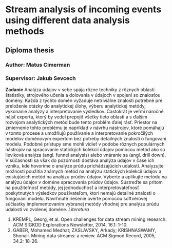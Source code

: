 # Stream analysis of incoming events using different data analysis methods
## Diploma thesis 
### Author: Matus Cimerman
### Supervisor: Jakub Sevcech
**Zadanie**
Analýza údajov v sebe spája rôzne techniky z rôznych oblastí štatistiky, strojového učenia a dolovania v údajoch v spojení so znalosťou domény. Každá z týchto domén vyžaduje netriviálne znalosti potrebné pre preloženie otázky do analytickej úlohy, výberu analytickej metódy, vykonanie analýzy a interpretovanie výsledkov. Častokrát je veľmi náročné nájsť experta, ktorý by vedel prepojiť všetky tieto oblasti a s ďalším rozvojom analytických metód bude tento problém ďalej rásť.
Priestor na zmiernenie tohto problému je napríklad v návrhu nástrojov, ktoré pomáhajú v tomto procese a umožňujú používanie a interpretovanie pokročilých modelov doménovým expertom bez potreby detailných znalostí o fungovaní modelu. Podobné prístupy sme mohli vidieť v podobe rôznych populárnych nástrojov na spracovanie statických kolekcií údajov pomocou metód ako sú lieviková analýza (angl. funnel analysis) alebo vnáranie sa (angl. drill down). V súčasnosti sa však do pozornosti dostáva analýza údajov v čase ich vzniku, kde hovoríme o analýze prúdu prichádzajúcich udalostí.
Analyzujte možnosti použitia známych metód na analýzu statických kolekcií údajov a existujúcich metód na analýzu prúdov údajov. Vyberte a aplikujte metódu na analýzu údajov v doméne spracovania prúdov údajov. Sústreďte sa pritom na použiteľnosť metódy, jej jednoduchosť a interpretovateľnosť poskytnutých výsledkov používateľom, ktorí nemajú detailné znalosti o fungovaní modelu. Navrhnuté riešenie overte pomocou softvérovej súčiastky implementovaním vybranej metódy vhodnej pre analýzu prúdu udalostí vo zvolenej doméne.
*Literatura*
1. KREMPL, Georg, et al. Open challenges for data stream mining research. ACM SIGKDD Explorations Newsletter, 2014, 16.1: 1-10.
2. GABER, Mohamed Medhat; ZASLAVSKY, Arkady; KRISHNASWAMY, Shonali. Mining data streams: a review. ACM Sigmod Record, 2005, 34.2: 18-26.
